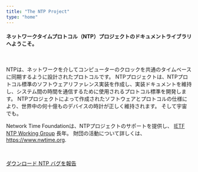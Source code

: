 ```yaml
---
title: "The NTP Project"
type: "home"
---
```


<section class="section pt-0 pb-0">
  <div class="container"> 

<h4 class=text-center>ネットワークタイムプロトコル（NTP）プロジェクトのドキュメントライブラリへようこそ。 </h4><br />

<p>NTPは、ネットワークを介してコンピューターのクロックを共通のタイムベースに同期するように設計されたプロトコルです。 NTPプロジェクトは、NTPプロトコル標準のソフトウェアリファレンス実装を作成し、実装ドキュメントを維持し、システム間の時間を通信するために使用されるプロトコル標準を開発します。 NTPプロジェクトによって作成されたソフトウェアとプロトコルの仕様により、世界中の何十億ものデバイスの時計が正しく維持されます。 そして宇宙でも。 </p>

Network Time Foundationは、NTPプロジェクトのサポートを提供し、  [IETF NTP Working Group](https://datatracker.ietf.org/wg/ntp/about/) 長年。 財団の活動について詳しくは、 https://www.nwtime.org.
<p><br /></p>
</div>

  <div class="container-fluid">
    <div class="row">
      <div class="mx-auto">
	  	<a class="btn btn-lg btn-primary mr-3 mb-4" 
	    href="http://www.ntp.org/downloads.html">
		ダウンロード  NTP <i class="bi-download ml-2 "></i></a>
	<a class="btn btn-lg btn-primary mr-3 mb-4" href="http://www.ntp.org/bugs.html">
		バグを報告  <i class="bi-bug ml-2 "></i></a>
      </div>   
    </div>
  </div>
</section>  